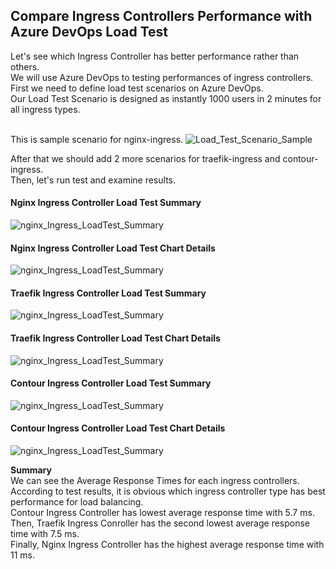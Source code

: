 <h2>Compare Ingress Controllers Performance with Azure DevOps Load Test</h2>

Let's see which Ingress Controller has better performance rather than others.</br>
We will use Azure DevOps to testing performances of ingress controllers.</br>
First we need to define load test scenarios on Azure DevOps.</br>
Our Load Test Scenario is designed as instantly 1000 users in 2 minutes for all ingress types.</br></br>

This is sample scenario for nginx-ingress. 
![Load_Test_Scenario_Sample](https://github.com/tayyip61/kubernetes/blob/master/loadtest-ss/nginx-ingress-loadtest.png)

After that we should add 2 more scenarios for traefik-ingress and contour-ingress.</br>
Then, let's run test and examine results.

<h4>Nginx Ingress Controller Load Test Summary</h4>

![nginx_Ingress_LoadTest_Summary](https://github.com/tayyip61/kubernetes/blob/master/loadtest-ss/nginx-ingress-loadtest-1.PNG)

<h4>Nginx Ingress Controller Load Test Chart Details</h4>

![nginx_Ingress_LoadTest_Summary](https://github.com/tayyip61/kubernetes/blob/master/loadtest-ss/nginx-ingress-loadtest-2.PNG)


<h4>Traefik Ingress Controller Load Test Summary</h4>

![nginx_Ingress_LoadTest_Summary](https://github.com/tayyip61/kubernetes/blob/master/loadtest-ss/traefik-ingress-loadtest-1.PNG)

<h4>Traefik Ingress Controller Load Test Chart Details</h4>

![nginx_Ingress_LoadTest_Summary](https://github.com/tayyip61/kubernetes/blob/master/loadtest-ss/traefik-ingress-loadtest-2.PNG)


<h4>Contour Ingress Controller Load Test Summary</h4>

![nginx_Ingress_LoadTest_Summary](https://github.com/tayyip61/kubernetes/blob/master/loadtest-ss/contour-ingress-loadtest-1.PNG)

<h4>Contour Ingress Controller Load Test Chart Details</h4>

![nginx_Ingress_LoadTest_Summary](https://github.com/tayyip61/kubernetes/blob/master/loadtest-ss/contour-ingress-loadtest-2.PNG)


<b>Summary</b></br>
We can see the Average Response Times for each ingress controllers.</br>
According to test results, it is obvious which ingress controller type has best performance for load balancing.</br>
Contour Ingress Controller has lowest average response time with 5.7 ms.</br>
Then, Traefik Ingress Conroller has the second lowest average response time with 7.5 ms.</br>
Finally, Nginx Ingress Controller has the highest average response time with 11 ms.</br>
